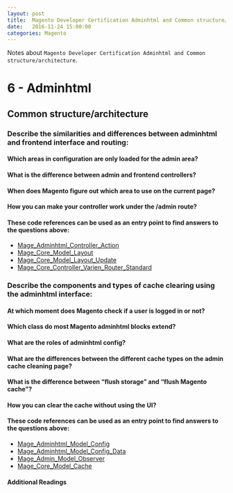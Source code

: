 ```yaml
---
layout: post
title:  Magento Developer Certification Adminhtml and Common structure/architecture
date:   2016-11-24 15:00:00
categories: Magento
---
```


Notes about `Magento Developer Certification Adminhtml and Common structure/architecture`.

6 - Adminhtml
====================

Common structure/architecture
--------------------

### Describe the similarities and differences between adminhtml and frontend interface and routing:

#### Which areas in configuration are only loaded for the admin area?

#### What is the difference between admin and frontend controllers?

#### When does Magento figure out which area to use on the current page?

#### How you can make your controller work under the /admin route?

#### These code references can be used as an entry point to find answers to the questions above:

* [Mage_Adminhtml_Controller_Action][Mage_Adminhtml_Controller_Action]
* [Mage_Core_Model_Layout][Mage_Core_Model_Layout]
* [Mage_Core_Model_Layout_Update][Mage_Core_Model_Layout_Update]
* [Mage_Core_Controller_Varien_Router_Standard][Mage_Core_Controller_Varien_Router_Standard]

### Describe the components and types of cache clearing using the adminhtml interface:

#### At which moment does Magento check if a user is logged in or not?

#### Which class do most Magento adminhtml blocks extend?

#### What are the roles of adminhtml config?

#### What are the differences between the different cache types on the admin cache cleaning page?

#### What is the difference between “flush storage” and “flush Magento cache”?

#### How you can clear the cache without using the UI?

#### These code references can be used as an entry point to find answers to the questions above:

* [Mage_Adminhtml_Model_Config][Mage_Adminhtml_Model_Config]
* [Mage_Adminhtml_Model_Config_Data][Mage_Adminhtml_Model_Config_Data]
* [Mage_Admin_Model_Observer][Mage_Admin_Model_Observer]
* [Mage_Core_Model_Cache][Mage_Core_Model_Cache]

#### Additional Readings


[Mage_Admin_Model_Observer]:https://github.com/AndersWik/Magento-1x/blob/master/app/code/core/Mage/Admin/Model/Observer.php
[Mage_Adminhtml_Model_Config]:https://github.com/AndersWik/Magento-1x/blob/master/app/code/core/Mage/Adminhtml/Model/Config.php
[Mage_Adminhtml_Model_Config_Data]:https://github.com/AndersWik/Magento-1x/blob/master/app/code/core/Mage/Adminhtml/Model/Config/Data.php
[Mage_Adminhtml_Controller_Action]:https://github.com/AndersWik/Magento-1x/blob/master/app/code/core/Mage/Adminhtml/Controller/Action.php
[Mage_Core_Model_Cache]:https://github.com/AndersWik/Magento-1x/blob/master/app/code/core/Mage/Core/Model/Cache.php
[Mage_Core_Controller_Varien_Router_Standard]:https://github.com/AndersWik/Magento-1x/blob/master/app/code/core/Mage/Core/Controller/Varien/Router/Standard.php
[Mage_Core_Model_Layout]:https://github.com/AndersWik/Magento-1x/blob/master/app/code/core/Mage/Core/Model/Layout.php
[Mage_Core_Model_Layout_Update]:https://github.com/AndersWik/Magento-1x/blob/master/app/code/core/Mage/Core/Model/Layout/Update.php
